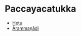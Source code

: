 

# Paccayacatukka

* [Hetu](Paccayacatukka/Hetu.md)
* [Ārammaṇādi](Paccayacatukka/Arammanadi.md)



